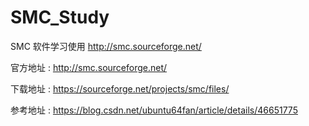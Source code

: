 # SMC_Study
SMC 软件学习使用 http://smc.sourceforge.net/

官方地址 : http://smc.sourceforge.net/

下载地址 : https://sourceforge.net/projects/smc/files/

参考地址 : https://blog.csdn.net/ubuntu64fan/article/details/46651775